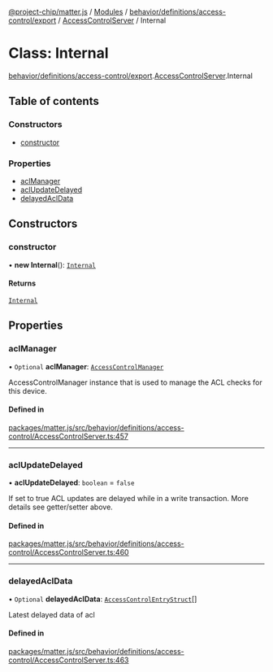 [@project-chip/matter.js](../README.md) / [Modules](../modules.md) / [behavior/definitions/access-control/export](../modules/behavior_definitions_access_control_export.md) / [AccessControlServer](../modules/behavior_definitions_access_control_export.AccessControlServer.md) / Internal

# Class: Internal

[behavior/definitions/access-control/export](../modules/behavior_definitions_access_control_export.md).[AccessControlServer](../modules/behavior_definitions_access_control_export.AccessControlServer.md).Internal

## Table of contents

### Constructors

- [constructor](behavior_definitions_access_control_export.AccessControlServer.Internal.md#constructor)

### Properties

- [aclManager](behavior_definitions_access_control_export.AccessControlServer.Internal.md#aclmanager)
- [aclUpdateDelayed](behavior_definitions_access_control_export.AccessControlServer.Internal.md#aclupdatedelayed)
- [delayedAclData](behavior_definitions_access_control_export.AccessControlServer.Internal.md#delayedacldata)

## Constructors

### constructor

• **new Internal**(): [`Internal`](behavior_definitions_access_control_export.AccessControlServer.Internal.md)

#### Returns

[`Internal`](behavior_definitions_access_control_export.AccessControlServer.Internal.md)

## Properties

### aclManager

• `Optional` **aclManager**: [`AccessControlManager`](behavior_definitions_access_control_export._internal_.AccessControlManager.md)

AccessControlManager instance that is used to manage the ACL checks for this device.

#### Defined in

[packages/matter.js/src/behavior/definitions/access-control/AccessControlServer.ts:457](https://github.com/project-chip/matter.js/blob/904d0c9b952b91f28a21803759c5e5c66ee4d272/packages/matter.js/src/behavior/definitions/access-control/AccessControlServer.ts#L457)

___

### aclUpdateDelayed

• **aclUpdateDelayed**: `boolean` = `false`

If set to true ACL updates are delayed while in a write transaction. More details see getter/setter above.

#### Defined in

[packages/matter.js/src/behavior/definitions/access-control/AccessControlServer.ts:460](https://github.com/project-chip/matter.js/blob/904d0c9b952b91f28a21803759c5e5c66ee4d272/packages/matter.js/src/behavior/definitions/access-control/AccessControlServer.ts#L460)

___

### delayedAclData

• `Optional` **delayedAclData**: [`AccessControlEntryStruct`](../interfaces/cluster_export.AccessControl.AccessControlEntryStruct.md)[]

Latest delayed data of acl

#### Defined in

[packages/matter.js/src/behavior/definitions/access-control/AccessControlServer.ts:463](https://github.com/project-chip/matter.js/blob/904d0c9b952b91f28a21803759c5e5c66ee4d272/packages/matter.js/src/behavior/definitions/access-control/AccessControlServer.ts#L463)
